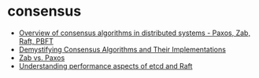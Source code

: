 # consensus

* [Overview of consensus algorithms in distributed systems - Paxos, Zab, Raft, PBFT](borisburkov.net/2021-10-03-1/)
* [Demystifying Consensus Algorithms and Their Implementations](https://betterprogramming.pub/demystifying-consensus-algorithms-and-their-implementations-c52f8aca3020)
* [Zab vs. Paxos](https://cwiki.apache.org/confluence/display/ZOOKEEPER/Zab+vs.+Paxos)
* [Understanding performance aspects of etcd and Raft](https://www.slideshare.net/mitakeh/understanding-performance-aspects-of-etcd-and-raft)
